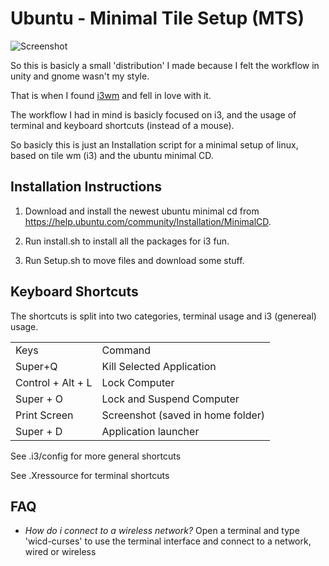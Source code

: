 # Ubuntu - Minimal Tile Setup (MTS)

![Screenshot](/screenshots/screenshot_1.png)


So this is basicly a small 'distribution' I made because I felt the workflow in
unity and gnome wasn't my style. 

That is when I found [i3wm](http://i3wm.org/) and fell in love with it.

The workflow I had in mind is basicly focused on i3, and the usage of terminal and
keyboard shortcuts (instead of a mouse). 

So basicly this is just an
Installation script for a minimal setup of linux, based on tile wm (i3) and the ubuntu minimal CD.

## Installation Instructions

1. Download and install the newest ubuntu minimal cd from
https://help.ubuntu.com/community/Installation/MinimalCD.

2. Run install.sh to install all the packages for i3 fun.

3. Run Setup.sh to move files and download some stuff.

## Keyboard Shortcuts

The shortcuts is split into two categories, terminal usage and i3 (genereal)
usage.

<table>
  <tr><td>Keys</td><td>Command</td></tr>
  <tr><td>Super+Q</td><td>Kill Selected Application</td></tr>
  <tr><td>Control + Alt + L</td><td> Lock Computer</td></tr>
  <tr><td>Super + O</td><td> Lock and Suspend Computer </td></tr>
  <tr><td>Print Screen </td><td> Screenshot (saved in home folder) </td></tr>
  <tr><td>Super + D </td><td> Application launcher </td></tr>
</table>

See .i3/config for more general shortcuts

See .Xressource for terminal shortcuts


## FAQ

* *How do i connect to a wireless network?*
Open a terminal and type 'wicd-curses' to use
the terminal interface and connect to a network,
wired or wireless

